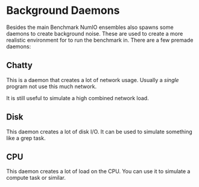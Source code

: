 # Background Daemons

Besides the main Benchmark NumIO ensembles also spawns some daemons to create background noise.
These are used to create a more realistic environment for to run the benchmark in.
There are a few premade daemons:

## Chatty
This is a daemon that creates a lot of network usage.
Usually a _single_ program not use this much network.

It is still useful to simulate a high combined network load.

## Disk
This daemon creates a lot of disk I/O.
It can be used to simulate something like a grep task.

## CPU
This daemon creates a lot of load on the CPU.
You can use it to simulate a compute task or similar.

